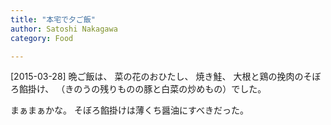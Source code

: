 ```yaml
---
title: "本宅で夕ご飯"
author: Satoshi Nakagawa
category: Food

---
```


[2015-03-28]  晩ご飯は、
菜の花のおひたし、
焼き鮭、
大根と鶏の挽肉のそぼろ餡掛け、
（きのうの残りものの豚と白菜の炒めもの）でした。

 まぁまぁかな。
そぼろ餡掛けは薄くち醤油にすべきだった。

